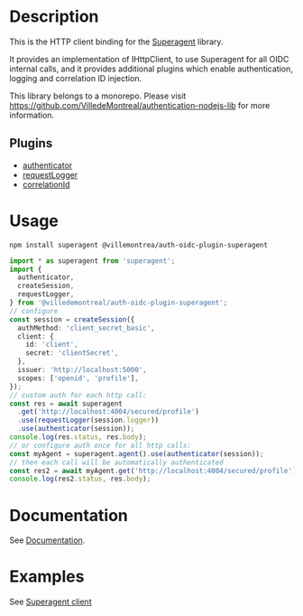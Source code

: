 # Description

This is the HTTP client binding for the [Superagent](https://visionmedia.github.io/superagent/) library.

It provides an implementation of IHttpClient, to use Superagent for all OIDC internal calls, and it provides
additional plugins which enable authentication, logging and correlation ID injection.

This library belongs to a monorepo. Please visit https://github.com/VilledeMontreal/authentication-nodejs-lib
for more information.

## Plugins

- [authenticator](src/authenticator.ts)
- [requestLogger](src/requestLogger.ts)
- [correlationId](src/correlationId.ts)

# Usage

```
npm install superagent @villemontrea/auth-oidc-plugin-superagent
```

```typescript
import * as superagent from 'superagent';
import {
  authenticator,
  createSession,
  requestLogger,
} from '@villedemontreal/auth-oidc-plugin-superagent';
// configure
const session = createSession({
  authMethod: 'client_secret_basic',
  client: {
    id: 'client',
    secret: 'clientSecret',
  },
  issuer: 'http://localhost:5000',
  scopes: ['openid', 'profile'],
});
// custom auth for each http call:
const res = await superagent
  .get('http://localhost:4004/secured/profile')
  .use(requestLogger(session.logger))
  .use(authenticator(session));
console.log(res.status, res.body);
// or configure auth once for all http calls:
const myAgent = superagent.agent().use(authenticator(session));
// then each call will be automatically authenticated
const res2 = await myAgent.get('http://localhost:4004/secured/profile');
console.log(res2.status, res.body);
```

# Documentation

See [Documentation](https://github.com/VilledeMontreal/authentication-nodejs-lib/tree/master/doc/README.md).

# Examples

See [Superagent client](https://github.com/VilledeMontreal/authentication-nodejs-lib/tree/master/examples/client-superagent)
